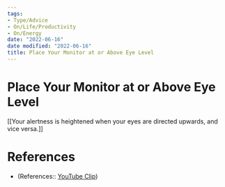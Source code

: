 ```yaml
---
tags:
- Type/Advice
- On/Life/Productivity
- On/Energy
date: "2022-06-16"
date modified: "2022-06-16"
title: Place Your Monitor at or Above Eye Level
---
```


# Place Your Monitor at or Above Eye Level
[[Your alertness is heightened when your eyes are directed upwards, and vice versa.]]

# References
- (References:: [YouTube Clip](https://youtube.com/clip/UgkxdepaHy20aBRMUHDnbb0NaOzGlo-5wltC))
